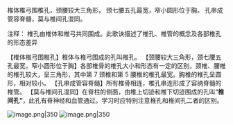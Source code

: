 椎体椎弓围椎孔，颈腰较大三角形，
颈七腰五孔最宽，窄小圆形位于胸。
孔串成管容脊髓，莫与椎间孔混同。

注释：
椎孔由椎体和椎弓共同围成。此歌诀描述了椎孔、椎管的概念及各部椎孔的形态差异

【椎体椎弓围椎孔】椎体与椎弓围成的孔叫椎孔。
【颈腰较大三角形，颈七腰五孔最宽，窄小圆形位于胸】各部椎骨的椎孔大小和形态有一定的区别，颈椎、腰椎的椎孔较大，呈三角形，其中第 7 颈椎和第 5 腰椎的椎孔最宽。胸椎的椎孔呈圆形，相对较小。
【孔串成管容脊髓】所有椎骨相连，椎孔串连形成了容纳脊髓的椎管。
【莫与椎间孔混同】在脊柱的侧面，由椎上切迹和椎下切迹围成的孔叫“**椎间孔”**，此孔有脊神经和血管通过。学习时应特别注意椎孔和椎间孔二者的区别。


![image.png|350](https://picgo18719498306.oss-cn-guangzhou.aliyuncs.com/20250806171702777.png)
![image.png|350](https://picgo18719498306.oss-cn-guangzhou.aliyuncs.com/20250806172730519.png)
